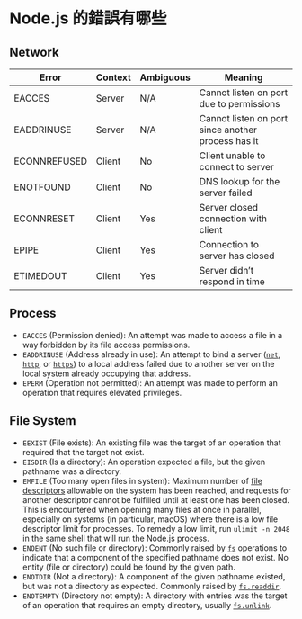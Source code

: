 # Node.js 的錯誤有哪些

## Network

| Error        | Context | Ambiguous | Meaning                                            |
| ------------ | ------- | --------- | -------------------------------------------------- |
| EACCES       | Server  | N/A       | Cannot listen on port due to permissions           |
| EADDRINUSE   | Server  | N/A       | Cannot listen on port since another process has it |
| ECONNREFUSED | Client  | No        | Client unable to connect to server                 |
| ENOTFOUND    | Client  | No        | DNS lookup for the server failed                   |
| ECONNRESET   | Client  | Yes       | Server closed connection with client               |
| EPIPE        | Client  | Yes       | Connection to server has closed                    |
| ETIMEDOUT    | Client  | Yes       | Server didn’t respond in time                      |

## Process

- `EACCES` (Permission denied): An attempt was made to access a file in a way forbidden by its file access permissions.
- `EADDRINUSE` (Address already in use): An attempt to bind a server ([`net`](https://nodejs.org/api/net.html), [`http`](https://nodejs.org/api/http.html), or [`https`](https://nodejs.org/api/https.html)) to a local address failed due to another server on the local system already occupying that address.
- `EPERM` (Operation not permitted): An attempt was made to perform an operation that requires elevated privileges.

## File System

- `EEXIST` (File exists): An existing file was the target of an operation that required that the target not exist.
- `EISDIR` (Is a directory): An operation expected a file, but the given pathname was a directory.
- `EMFILE` (Too many open files in system): Maximum number of [file descriptors](https://en.wikipedia.org/wiki/File_descriptor) allowable on the system has been reached, and requests for another descriptor cannot be fulfilled until at least one has been closed. This is encountered when opening many files at once in parallel, especially on systems (in particular, macOS) where there is a low file descriptor limit for processes. To remedy a low limit, run `ulimit -n 2048` in the same shell that will run the Node.js process.
- `ENOENT` (No such file or directory): Commonly raised by [`fs`](https://nodejs.org/api/fs.html) operations to indicate that a component of the specified pathname does not exist. No entity (file or directory) could be found by the given path.
- `ENOTDIR` (Not a directory): A component of the given pathname existed, but was not a directory as expected. Commonly raised by [`fs.readdir`](https://nodejs.org/api/fs.html#fs_fs_readdir_path_options_callback).
- `ENOTEMPTY` (Directory not empty): A directory with entries was the target of an operation that requires an empty directory, usually [`fs.unlink`](https://nodejs.org/api/fs.html#fs_fs_unlink_path_callback).
